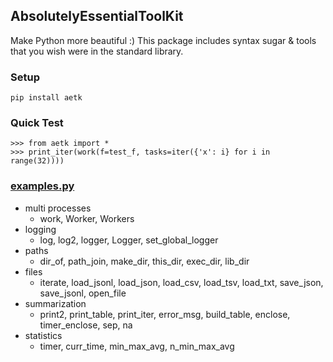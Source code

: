 ## AbsolutelyEssentialToolKit

Make Python more beautiful :) This package includes syntax sugar & tools that you wish were in the standard library.

### Setup

    pip install aetk

### Quick Test

    >>> from aetk import *
    >>> print_iter(work(f=test_f, tasks=iter({'x': i} for i in range(32))))

### [examples.py](https://github.com/sudongqi/AbsolutelyEssentialToolKit/blob/main/examples.py)

* multi processes
    * work, Worker, Workers
* logging
    * log, log2, logger, Logger, set_global_logger
* paths
    * dir_of, path_join, make_dir, this_dir, exec_dir, lib_dir
* files
    * iterate, load_jsonl, load_json, load_csv, load_tsv, load_txt, save_json, save_jsonl, open_file
* summarization
    * print2, print_table, print_iter, error_msg, build_table, enclose, timer_enclose, sep, na
* statistics
    * timer, curr_time, min_max_avg, n_min_max_avg 
  






